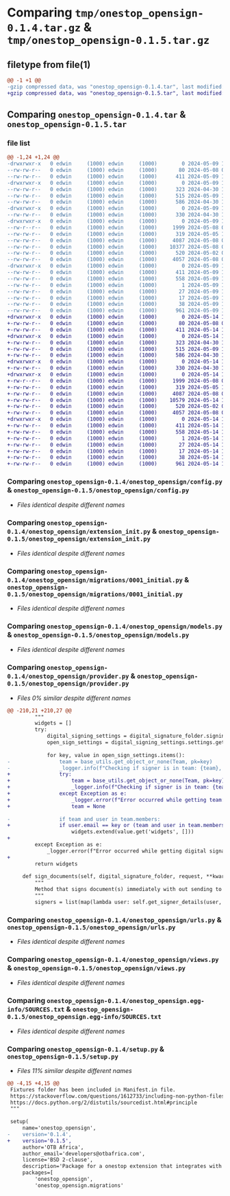 # Comparing `tmp/onestop_opensign-0.1.4.tar.gz` & `tmp/onestop_opensign-0.1.5.tar.gz`

## filetype from file(1)

```diff
@@ -1 +1 @@
-gzip compressed data, was "onestop_opensign-0.1.4.tar", last modified: Thu May  9 13:53:36 2024, max compression
+gzip compressed data, was "onestop_opensign-0.1.5.tar", last modified: Tue May 14 18:20:43 2024, max compression
```

## Comparing `onestop_opensign-0.1.4.tar` & `onestop_opensign-0.1.5.tar`

### file list

```diff
@@ -1,24 +1,24 @@
-drwxrwxr-x   0 edwin     (1000) edwin     (1000)        0 2024-05-09 13:53:36.840798 onestop_opensign-0.1.4/
--rw-rw-r--   0 edwin     (1000) edwin     (1000)       80 2024-05-08 09:45:22.000000 onestop_opensign-0.1.4/MANIFEST.in
--rw-rw-r--   0 edwin     (1000) edwin     (1000)      411 2024-05-09 13:53:36.840798 onestop_opensign-0.1.4/PKG-INFO
-drwxrwxr-x   0 edwin     (1000) edwin     (1000)        0 2024-05-09 13:53:36.840798 onestop_opensign-0.1.4/onestop_opensign/
--rw-rw-r--   0 edwin     (1000) edwin     (1000)      323 2024-04-30 17:20:54.000000 onestop_opensign-0.1.4/onestop_opensign/__init__.py
--rw-rw-r--   0 edwin     (1000) edwin     (1000)      515 2024-05-09 13:50:24.000000 onestop_opensign-0.1.4/onestop_opensign/config.py
--rw-rw-r--   0 edwin     (1000) edwin     (1000)      586 2024-04-30 17:28:13.000000 onestop_opensign-0.1.4/onestop_opensign/extension_init.py
-drwxrwxr-x   0 edwin     (1000) edwin     (1000)        0 2024-05-09 13:53:36.840798 onestop_opensign-0.1.4/onestop_opensign/fixtures/
--rw-rw-r--   0 edwin     (1000) edwin     (1000)      330 2024-04-30 17:32:31.000000 onestop_opensign-0.1.4/onestop_opensign/fixtures/digital_signature_methods.json
-drwxrwxr-x   0 edwin     (1000) edwin     (1000)        0 2024-05-09 13:53:36.840798 onestop_opensign-0.1.4/onestop_opensign/migrations/
--rw-r--r--   0 edwin     (1000) edwin     (1000)     1999 2024-05-08 08:18:28.000000 onestop_opensign-0.1.4/onestop_opensign/migrations/0001_initial.py
--rw-rw-r--   0 edwin     (1000) edwin     (1000)      319 2024-05-05 17:00:52.000000 onestop_opensign-0.1.4/onestop_opensign/migrations/__init__.py
--rw-rw-r--   0 edwin     (1000) edwin     (1000)     4087 2024-05-08 08:53:03.000000 onestop_opensign-0.1.4/onestop_opensign/models.py
--rw-rw-r--   0 edwin     (1000) edwin     (1000)    10377 2024-05-08 08:47:37.000000 onestop_opensign-0.1.4/onestop_opensign/provider.py
--rw-rw-r--   0 edwin     (1000) edwin     (1000)      520 2024-05-02 04:48:23.000000 onestop_opensign-0.1.4/onestop_opensign/urls.py
--rw-rw-r--   0 edwin     (1000) edwin     (1000)     4057 2024-05-08 08:37:00.000000 onestop_opensign-0.1.4/onestop_opensign/views.py
-drwxrwxr-x   0 edwin     (1000) edwin     (1000)        0 2024-05-09 13:53:36.840798 onestop_opensign-0.1.4/onestop_opensign.egg-info/
--rw-rw-r--   0 edwin     (1000) edwin     (1000)      411 2024-05-09 13:53:36.000000 onestop_opensign-0.1.4/onestop_opensign.egg-info/PKG-INFO
--rw-rw-r--   0 edwin     (1000) edwin     (1000)      558 2024-05-09 13:53:36.000000 onestop_opensign-0.1.4/onestop_opensign.egg-info/SOURCES.txt
--rw-rw-r--   0 edwin     (1000) edwin     (1000)        1 2024-05-09 13:53:36.000000 onestop_opensign-0.1.4/onestop_opensign.egg-info/dependency_links.txt
--rw-rw-r--   0 edwin     (1000) edwin     (1000)       27 2024-05-09 13:53:36.000000 onestop_opensign-0.1.4/onestop_opensign.egg-info/requires.txt
--rw-rw-r--   0 edwin     (1000) edwin     (1000)       17 2024-05-09 13:53:36.000000 onestop_opensign-0.1.4/onestop_opensign.egg-info/top_level.txt
--rw-rw-r--   0 edwin     (1000) edwin     (1000)       38 2024-05-09 13:53:36.840798 onestop_opensign-0.1.4/setup.cfg
--rw-rw-r--   0 edwin     (1000) edwin     (1000)      961 2024-05-09 13:53:32.000000 onestop_opensign-0.1.4/setup.py
+drwxrwxr-x   0 edwin     (1000) edwin     (1000)        0 2024-05-14 18:20:43.726665 onestop_opensign-0.1.5/
+-rw-rw-r--   0 edwin     (1000) edwin     (1000)       80 2024-05-08 09:45:22.000000 onestop_opensign-0.1.5/MANIFEST.in
+-rw-rw-r--   0 edwin     (1000) edwin     (1000)      411 2024-05-14 18:20:43.726665 onestop_opensign-0.1.5/PKG-INFO
+drwxrwxr-x   0 edwin     (1000) edwin     (1000)        0 2024-05-14 18:20:43.726665 onestop_opensign-0.1.5/onestop_opensign/
+-rw-rw-r--   0 edwin     (1000) edwin     (1000)      323 2024-04-30 17:20:54.000000 onestop_opensign-0.1.5/onestop_opensign/__init__.py
+-rw-rw-r--   0 edwin     (1000) edwin     (1000)      515 2024-05-09 13:50:24.000000 onestop_opensign-0.1.5/onestop_opensign/config.py
+-rw-rw-r--   0 edwin     (1000) edwin     (1000)      586 2024-04-30 17:28:13.000000 onestop_opensign-0.1.5/onestop_opensign/extension_init.py
+drwxrwxr-x   0 edwin     (1000) edwin     (1000)        0 2024-05-14 18:20:43.726665 onestop_opensign-0.1.5/onestop_opensign/fixtures/
+-rw-rw-r--   0 edwin     (1000) edwin     (1000)      330 2024-04-30 17:32:31.000000 onestop_opensign-0.1.5/onestop_opensign/fixtures/digital_signature_methods.json
+drwxrwxr-x   0 edwin     (1000) edwin     (1000)        0 2024-05-14 18:20:43.726665 onestop_opensign-0.1.5/onestop_opensign/migrations/
+-rw-r--r--   0 edwin     (1000) edwin     (1000)     1999 2024-05-08 08:18:28.000000 onestop_opensign-0.1.5/onestop_opensign/migrations/0001_initial.py
+-rw-rw-r--   0 edwin     (1000) edwin     (1000)      319 2024-05-05 17:00:52.000000 onestop_opensign-0.1.5/onestop_opensign/migrations/__init__.py
+-rw-rw-r--   0 edwin     (1000) edwin     (1000)     4087 2024-05-08 08:53:03.000000 onestop_opensign-0.1.5/onestop_opensign/models.py
+-rw-rw-r--   0 edwin     (1000) edwin     (1000)    10579 2024-05-14 18:08:37.000000 onestop_opensign-0.1.5/onestop_opensign/provider.py
+-rw-rw-r--   0 edwin     (1000) edwin     (1000)      520 2024-05-02 04:48:23.000000 onestop_opensign-0.1.5/onestop_opensign/urls.py
+-rw-rw-r--   0 edwin     (1000) edwin     (1000)     4057 2024-05-08 08:37:00.000000 onestop_opensign-0.1.5/onestop_opensign/views.py
+drwxrwxr-x   0 edwin     (1000) edwin     (1000)        0 2024-05-14 18:20:43.726665 onestop_opensign-0.1.5/onestop_opensign.egg-info/
+-rw-rw-r--   0 edwin     (1000) edwin     (1000)      411 2024-05-14 18:20:43.000000 onestop_opensign-0.1.5/onestop_opensign.egg-info/PKG-INFO
+-rw-rw-r--   0 edwin     (1000) edwin     (1000)      558 2024-05-14 18:20:43.000000 onestop_opensign-0.1.5/onestop_opensign.egg-info/SOURCES.txt
+-rw-rw-r--   0 edwin     (1000) edwin     (1000)        1 2024-05-14 18:20:43.000000 onestop_opensign-0.1.5/onestop_opensign.egg-info/dependency_links.txt
+-rw-rw-r--   0 edwin     (1000) edwin     (1000)       27 2024-05-14 18:20:43.000000 onestop_opensign-0.1.5/onestop_opensign.egg-info/requires.txt
+-rw-rw-r--   0 edwin     (1000) edwin     (1000)       17 2024-05-14 18:20:43.000000 onestop_opensign-0.1.5/onestop_opensign.egg-info/top_level.txt
+-rw-rw-r--   0 edwin     (1000) edwin     (1000)       38 2024-05-14 18:20:43.726665 onestop_opensign-0.1.5/setup.cfg
+-rw-rw-r--   0 edwin     (1000) edwin     (1000)      961 2024-05-14 18:17:43.000000 onestop_opensign-0.1.5/setup.py
```

### Comparing `onestop_opensign-0.1.4/onestop_opensign/config.py` & `onestop_opensign-0.1.5/onestop_opensign/config.py`

 * *Files identical despite different names*

### Comparing `onestop_opensign-0.1.4/onestop_opensign/extension_init.py` & `onestop_opensign-0.1.5/onestop_opensign/extension_init.py`

 * *Files identical despite different names*

### Comparing `onestop_opensign-0.1.4/onestop_opensign/migrations/0001_initial.py` & `onestop_opensign-0.1.5/onestop_opensign/migrations/0001_initial.py`

 * *Files identical despite different names*

### Comparing `onestop_opensign-0.1.4/onestop_opensign/models.py` & `onestop_opensign-0.1.5/onestop_opensign/models.py`

 * *Files identical despite different names*

### Comparing `onestop_opensign-0.1.4/onestop_opensign/provider.py` & `onestop_opensign-0.1.5/onestop_opensign/provider.py`

 * *Files 0% similar despite different names*

```diff
@@ -210,21 +210,27 @@
         """
         widgets = []
         try:
             digital_signing_settings = digital_signature_folder.signing_task_template.digital_signing_settings
             open_sign_settings = digital_signing_settings.settings.get('open_sign', {})
 
             for key, value in open_sign_settings.items():
-                team = base_utils.get_object_or_none(Team, pk=key)
-                _logger.info(f"Checking if signer is in team: {team}, set for signing...")
+                try:
+                    team = base_utils.get_object_or_none(Team, pk=key)
+                    _logger.info(f"Checking if signer is in team: {team}, set for signing...")
+                except Exception as e:
+                    _logger.error(f"Error occurred while getting team: {e}")
+                    team = None
 
-                if team and user in team.members:
+                if user.email == key or (team and user in team.members):
                     widgets.extend(value.get('widgets', []))
+
         except Exception as e:
             _logger.error(f"Error occurred while getting digital signature settings: {e}")
+
         return widgets
 
     def sign_documents(self, digital_signature_folder, request, **kwargs):
         """
         Method that signs document(s) immediately with out sending to a folder
         """
         signers = list(map(lambda user: self.get_signer_details(user, digital_signature_folder), digital_signature_folder.signers.all()))
```

### Comparing `onestop_opensign-0.1.4/onestop_opensign/urls.py` & `onestop_opensign-0.1.5/onestop_opensign/urls.py`

 * *Files identical despite different names*

### Comparing `onestop_opensign-0.1.4/onestop_opensign/views.py` & `onestop_opensign-0.1.5/onestop_opensign/views.py`

 * *Files identical despite different names*

### Comparing `onestop_opensign-0.1.4/onestop_opensign.egg-info/SOURCES.txt` & `onestop_opensign-0.1.5/onestop_opensign.egg-info/SOURCES.txt`

 * *Files identical despite different names*

### Comparing `onestop_opensign-0.1.4/setup.py` & `onestop_opensign-0.1.5/setup.py`

 * *Files 11% similar despite different names*

```diff
@@ -4,15 +4,15 @@
 Fixtures folder has been included in Manifest.in file.
 https://stackoverflow.com/questions/1612733/including-non-python-files-with-setup-py
 https://docs.python.org/2/distutils/sourcedist.html#principle
 """
 
 setup(
     name='onestop_opensign',
-    version='0.1.4',
+    version='0.1.5',
     author='OTB Africa',
     author_email='developers@otbafrica.com',
     license='BSD 2-clause',
     description='Package for a onestop extension that integrates with the opensign digital signature service.',
     packages=[
         'onestop_opensign',
         'onestop_opensign.migrations'
```

